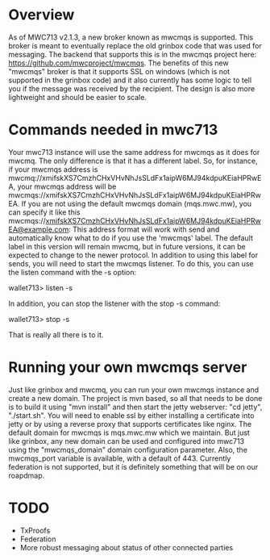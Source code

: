 # Overview

As of MWC713 v2.1.3, a new broker known as mwcmqs is supported. This broker is meant to eventually replace the old
grinbox code that was used for messaging. The backend that supports this is in the mwcmqs project here:
https://github.com/mwcproject/mwcmqs.
The benefits of this new "mwcmqs" broker is that it supports SSL on windows (which is not supported in the grinbox code) and
it also currently has some logic to tell you if the message was received by the recipient. The design is also more lightweight
and should be easier to scale.

# Commands needed in mwc713

Your mwc713 instance will use the same address for mwcmqs as it does for mwcmq. The only difference is that it has a different
label. So, for instance, if your mwcmqs address is mwcmq://xmifskXS7CmzhCHxVHvNhJsSLdFx1aipW6MJ94kdpuKEiaHPRwEA, your mwcmqs
address will be mwcmqs://xmifskXS7CmzhCHxVHvNhJsSLdFx1aipW6MJ94kdpuKEiaHPRwEA. If you are not using the default mwcmqs domain (mqs.mwc.mw), you can specify it like this mwcmqs://xmifskXS7CmzhCHxVHvNhJsSLdFx1aipW6MJ94kdpuKEiaHPRwEA@example.com: This address format will work with send and
automatically know what to do if you use the 'mwcmqs' label. The default label in this version will remain mwcmq, but in
future versions, it can be expected to change to the newer protocol. In addition to using this label for sends, you will need
to start the mwcmqs listener. To do this, you can use the listen command with the -s option:

wallet713> listen -s

In addition, you can stop the listener with the stop -s command:

wallet713> stop -s

That is really all there is to it.

# Running your own mwcmqs server

Just like grinbox and mwcmq, you can run your own mwcmqs instance and create a new domain. The project is mvn based, so all
that needs to be done is to build it using "mvn install" and then start the jetty webserver: "cd jetty", "./start.sh". You
will need to enable ssl by either installing a certificate into jetty or by using a reverse proxy that supports certificates
like nginx. The default domain for mwcmqs is mqs.mwc.mw which we maintain. But just like grinbox, any new domain can be used
and configured into mwc713 using the "mwcmqs_domain" domain configuration parameter. Also, the mwcmqs_port variable is
available, with a default of 443. Currently federation is not supported, but it is definitely something that will be on our
roapdmap.

# TODO

- TxProofs
- Federation
- More robust messaging about status of other connected parties

